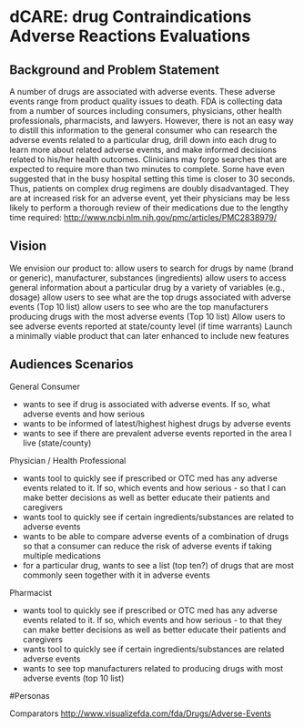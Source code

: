 # dCARE: drug Contraindications Adverse Reactions Evaluations

## Background and Problem Statement
A number of drugs are associated with adverse events. These adverse events range from product quality issues to death.
FDA is collecting data from a number of sources including consumers, physicians, other health professionals, pharmacists, and lawyers. 
However, there is not an easy way to distill this information to the general consumer who can research the adverse events related to a particular drug, drill down into each drug to learn more about related adverse events, and make informed decisions related to his/her health outcomes.
Clinicians may forgo searches that are expected to require more than two minutes to complete. Some have even suggested that in the busy hospital setting this time is closer to 30 seconds. Thus, patients on complex drug regimens are doubly disadvantaged. They are at increased risk for an adverse event, yet their physicians may be less likely to perform a thorough review of their medications due to the lengthy time required: http://www.ncbi.nlm.nih.gov/pmc/articles/PMC2838979/ 

## Vision
We envision our product to:
allow users to search for drugs by name (brand or generic), manufacturer, substances (ingredients)
allow users to access general information about a particular drug by a variety of variables (e.g., dosage)
allow users to see what are the top drugs associated with adverse events (Top 10 list)
allow users to see who are the top manufacturers producing drugs with the most adverse events (Top 10 list)
Allow users to see adverse events reported at state/county level (if time warrants)
Launch a minimally viable product that can later enhanced to include new features

## Audiences Scenarios
General Consumer
- wants to see if drug is associated with adverse events. If so, what adverse events and how serious
- wants to be informed of latest/highest highest drugs by adverse events
- wants to see if there are prevalent adverse events reported in the area I live (state/county) 

Physician / Health Professional
- wants tool to quickly see if prescribed or OTC med has any adverse events related to it. If so, which events and how serious - so that I can make better decisions as well as better educate their patients and caregivers
- wants tool to quickly see if certain ingredients/substances are related to adverse events
- wants to be able to compare adverse events of a combination of drugs so that a consumer can reduce the risk of adverse events if taking multiple medications
- for a particular drug, wants to see a list (top ten?) of drugs that are most commonly seen together with it in adverse events

Pharmacist
- wants tool to quickly see if prescribed or OTC med has any adverse events related to it. If so, which events and how serious - to that they can make better decisions as well as better educate their patients and caregivers
- wants tool to quickly see if certain ingredients/substances are related adverse events
- wants to see top manufacturers related to producing drugs with most adverse events (top 10 list)


#Personas

Comparators
http://www.visualizefda.com/fda/Drugs/Adverse-Events 

